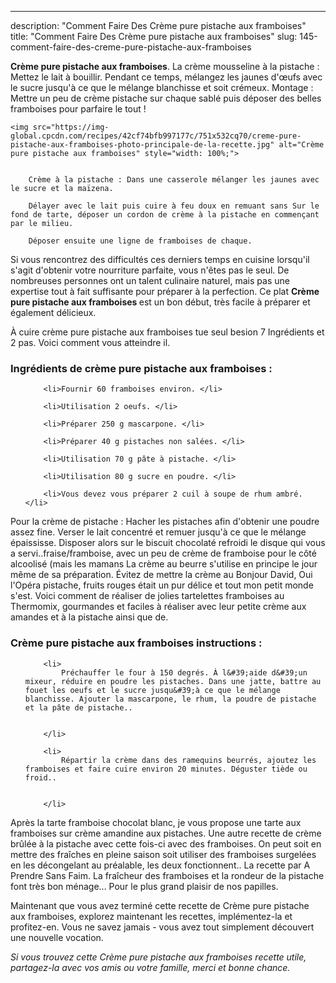 ---
description: "Comment Faire Des Crème pure pistache aux framboises"
title: "Comment Faire Des Crème pure pistache aux framboises"
slug: 145-comment-faire-des-creme-pure-pistache-aux-framboises

<p>
	<strong>Crème pure pistache aux framboises</strong>. 
	La crème mousseline à la pistache : Mettez le lait à bouillir. Pendant ce temps, mélangez les jaunes d&#39;œufs avec le sucre jusqu&#39;à ce que le mélange blanchisse et soit crémeux. Montage : Mettre un peu de crème pistache sur chaque sablé puis déposer des belles framboises pour parfaire le tout !
</p>
<p>
	
	<img src="https://img-global.cpcdn.com/recipes/42cf74bfb997177c/751x532cq70/creme-pure-pistache-aux-framboises-photo-principale-de-la-recette.jpg" alt="Crème pure pistache aux framboises" style="width: 100%;">
	
	
		Crème à la pistache : Dans une casserole mélanger les jaunes avec le sucre et la maïzena.
	
		Délayer avec le lait puis cuire à feu doux en remuant sans Sur le fond de tarte, déposer un cordon de crème à la pistache en commençant par le milieu.
	
		Déposer ensuite une ligne de framboises de chaque.
	
</p>

Si vous rencontrez des difficultés ces derniers temps en cuisine lorsqu'il s'agit d'obtenir votre nourriture parfaite, vous n'êtes pas le seul. De nombreuses personnes ont un talent culinaire naturel, mais pas une expertise tout à fait suffisante pour préparer à la perfection. Ce plat <strong> Crème pure pistache aux framboises </strong> est un bon début, très facile à préparer et également délicieux.

<!--inarticleads1-->

À cuire crème pure pistache aux framboises tue seul besion 7 Ingrédients et 2 pas. Voici comment vous atteindre il.

<h3>Ingrédients de crème pure pistache aux framboises :</h3>

<ol>
	
		<li>Fournir 60 framboises environ. </li>
	
		<li>Utilisation 2 oeufs. </li>
	
		<li>Préparer 250 g mascarpone. </li>
	
		<li>Préparer 40 g pistaches non salées. </li>
	
		<li>Utilisation 70 g pâte à pistache. </li>
	
		<li>Utilisation 80 g sucre en poudre. </li>
	
		<li>Vous devez vous préparer 2 cuil à soupe de rhum ambré. </li>
	
</ol>

Pour la crème de pistache : Hacher les pistaches afin d&#39;obtenir une poudre assez fine. Verser le lait concentré et remuer jusqu&#39;à ce que le mélange épaississe. Disposer alors sur le biscuit chocolaté refroidi le disque qui vous a servi..fraise/framboise, avec un peu de crème de framboise pour le côté alcoolisé (mais les mamans La crème au beurre s&#39;utilise en principe le jour même de sa préparation. Évitez de mettre la crème au Bonjour David, Oui l&#39;Opéra pistache, fruits rouges était un pur délice et tout mon petit monde s&#39;est. Voici comment de réaliser de jolies tartelettes framboises au Thermomix, gourmandes et faciles à réaliser avec leur petite crème aux amandes et à la pistache ainsi que de. 

<!--inarticleads2-->

<h3>Crème pure pistache aux framboises instructions :</h3>

<ol>
	
		<li>
			Préchauffer le four à 150 degrés. À l&#39;aide d&#39;un mixeur, réduire en poudre les pistaches. Dans une jatte, battre au fouet les oeufs et le sucre jusqu&#39;à ce que le mélange blanchisse. Ajouter la mascarpone, le rhum, la poudre de pistache et la pâte de pistache..
			
			
		</li>
	
		<li>
			Répartir la crème dans des ramequins beurrés, ajoutez les framboises et faire cuire environ 20 minutes. Déguster tiède ou froid..
			
			
		</li>
	
</ol>

Après la tarte framboise chocolat blanc, je vous propose une tarte aux framboises sur crème amandine aux pistaches. Une autre recette de crème brûlée à la pistache avec cette fois-ci avec des framboises. On peut soit en mettre des fraîches en pleine saison soit utiliser des framboises surgelées en les décongelant au préalable, les deux fonctionnent.. La recette par A Prendre Sans Faim. La fraîcheur des framboises et la rondeur de la pistache font très bon ménage… Pour le plus grand plaisir de nos papilles. 

<!--inarticleads1-->

<p>
Maintenant que vous avez terminé cette recette de Crème pure pistache aux framboises, explorez maintenant les recettes, implémentez-la et profitez-en. Vous ne savez jamais - vous avez tout simplement découvert une nouvelle vocation.
</p>

<p>
<i>Si vous trouvez cette Crème pure pistache aux framboises recette utile, partagez-la avec vos amis ou votre famille, merci et bonne chance.</i>
</p>
